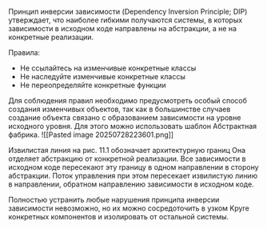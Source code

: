 Принцип инверсии зависимости (Dependency Inversion Principle; DIP) утверждает, что наиболее rибкими получаются системы, в которых зависимости в исходном коде направлены на абстракции, а не на конкретные реализации.

Правила:
- Не ссылайтесь на изменчивые конкретные классы
- Не наследуйте изменчивые конкретные классы
- Не переопределяйте конкретные функции

Для соблюдения правил необходимо предусмотреть особый способ создания изменчивых объектов, так как в большинстве случаев создание объекта связано с образованием зависимости на уровне исходного уровня. Для этого можно использовать шаблон Абстрактная фабрика. 
![[Pasted image 20250728223601.png]]

Извилистая линия на рис. 11.1 обозначает архитектурную rраниц Она отделяет абстракцию от конкретной реализации. Все зависимости в исходном коде пересекают эту rраницу в одном направлении в сторону абстракции. Поток управления при этом пересекает извилистую линию в направлении, обратном направлению зависимости в исходном коде. 

Полностью устранить любые нарушения принципа инверсии зависимости невозможно,
но их можно сосредоточить в узком Kpyre конкретных компонентов и изолировать от остальной системы.